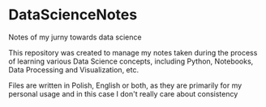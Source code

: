 # DataScienceNotes
Notes of my jurny towards data science

This repository was created to manage my notes taken during the process of learning various Data Science concepts, 
including Python, Notebooks, Data Processing and Visualization, etc.

Files are written in Polish, English or both, as they are primarily for my personal usage and in this case I don't really care about consistency
